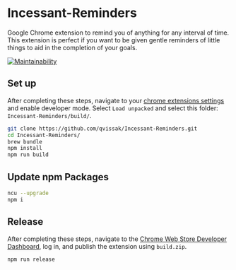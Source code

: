 # Incessant-Reminders

Google Chrome extension to remind you of anything for any interval of time. This extension is perfect if you want to be given gentle reminders of little things to aid in the completion of your goals.

[![Maintainability](https://api.codeclimate.com/v1/badges/7ab50c695ee2e7ef4027/maintainability)](https://codeclimate.com/github/qvissak/Incessant-Reminders/maintainability)

## Set up

After completing these steps, navigate to your [chrome extensions settings](chrome://extensions/) and enable developer mode. Select `Load unpacked` and select this folder: `Incessant-Reminders/build/`.

```sh
git clone https://github.com/qvissak/Incessant-Reminders.git
cd Incessant-Reminders/
brew bundle
npm install
npm run build
```

## Update npm Packages

```sh
ncu --upgrade
npm i
```

## Release

After completing these steps, navigate to the [Chrome Web Store Developer Dashboard](https://chrome.google.com/webstore/developer/dashboard), log in, and publish the extension using `build.zip`.

```sh
npm run release
```
